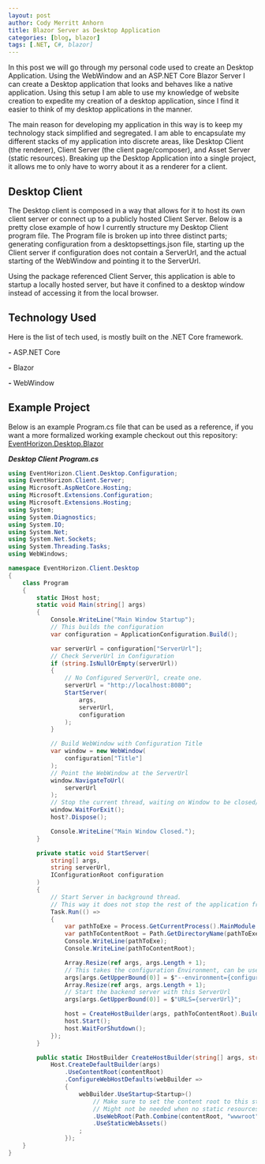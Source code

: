 ```yaml
---
layout: post
author: Cody Merritt Anhorn
title: Blazor Server as Desktop Application
categories: [blog, blazor]
tags: [.NET, C#, blazor]
---
```


In this post we will go through my personal code used to create an Desktop Application. Using the WebWindow and an ASP.NET Core Blazor Server I can create a Desktop application that looks and behaves like a native application. Using this setup I am able to use my knowledge of website creation to expedite my creation of a desktop application, since I find it easier to think of my desktop applications in the manner.

The main reason for developing my application in this way is to keep my technology stack simplified and segregated. I am able to encapsulate my different stacks of my application into discrete areas, like Desktop Client (the renderer), Client Server (the client page/composer), and Asset Server (static resources). Breaking up the Desktop Application into a single project, it allows me to only have to worry about it as a renderer for a client. 

## Desktop Client

The Desktop client is composed in a way that allows for it to host its own client server or connect up to a publicly hosted Client Server. Below is a pretty close example of how I currently structure my Desktop Client program file. The Program file is broken up into three distinct parts; generating configuration from a desktopsettings.json file, starting up the Client server if configuration does not contain a ServerUrl, and the actual starting of the WebWindow and pointing it to the ServerUrl.

Using the package referenced Client Server, this application is able to startup a locally hosted server, but have it confined to a desktop window instead of accessing it from the local browser. 

## Technology Used

Here is the list of tech used, is mostly built on the .NET Core framework.

***-*** ASP.NET Core

***-*** Blazor

***-*** WebWindow

## Example Project

Below is an example Program.cs file that can be used as a reference, if you want a more formalized working example checkout out this repository: 
<a href="https://github.com/canhorn/EventHorizon.Desktop.Blazor" target="_blank">EventHorizon.Desktop.Blazor</a>

***Desktop Client Program.cs***
~~~ csharp
using EventHorizon.Client.Desktop.Configuration;
using EventHorizon.Client.Server;
using Microsoft.AspNetCore.Hosting;
using Microsoft.Extensions.Configuration;
using Microsoft.Extensions.Hosting;
using System;
using System.Diagnostics;
using System.IO;
using System.Net;
using System.Net.Sockets;
using System.Threading.Tasks;
using WebWindows;

namespace EventHorizon.Client.Desktop
{
    class Program
    {
        static IHost host;
        static void Main(string[] args)
        {
            Console.WriteLine("Main Window Startup");
            // This builds the configuration 
            var configuration = ApplicationConfiguration.Build();

            var serverUrl = configuration["ServerUrl"];
            // Check ServerUrl in Configuration
            if (string.IsNullOrEmpty(serverUrl))
            {
                // No Configured ServerUrl, create one.
                serverUrl = "http://localhost:8080";
                StartServer(
                    args,
                    serverUrl,
                    configuration
                );
            }

            // Build WebWindow with Configuration Title
            var window = new WebWindow(
                configuration["Title"]
            );
            // Point the WebWindow at the ServerUrl
            window.NavigateToUrl(
                serverUrl
            );
            // Stop the current thread, waiting on Window to be closed/exit.
            window.WaitForExit();
            host?.Dispose();

            Console.WriteLine("Main Window Closed.");
        }

        private static void StartServer(
            string[] args,
            string serverUrl,
            IConfigurationRoot configuration
        )
        {
            // Start Server in background thread.
            // This way it does not stop the rest of the application from starting/showing window.
            Task.Run(() =>
            {
                var pathToExe = Process.GetCurrentProcess().MainModule.FileName;
                var pathToContentRoot = Path.GetDirectoryName(pathToExe);
                Console.WriteLine(pathToExe);
                Console.WriteLine(pathToContentRoot);

                Array.Resize(ref args, args.Length + 1);
                // This takes the configuration Environment, can be used for debugging.
                args[args.GetUpperBound(0)] = $"--environment={configuration["Environment"]}";
                Array.Resize(ref args, args.Length + 1);
                // Start the backend server with this ServerUrl 
                args[args.GetUpperBound(0)] = $"URLS={serverUrl}";

                host = CreateHostBuilder(args, pathToContentRoot).Build();
                host.Start();
                host.WaitForShutdown();
            });
        }

        public static IHostBuilder CreateHostBuilder(string[] args, string contentRoot) =>
            Host.CreateDefaultBuilder(args)
                .UseContentRoot(contentRoot)
                .ConfigureWebHostDefaults(webBuilder =>
                {
                    webBuilder.UseStartup<Startup>()
                        // Make sure to set the content root to this startup location.
                        // Might not be needed when no static resources are provided by the server.
                        .UseWebRoot(Path.Combine(contentRoot, "wwwroot"))
                        .UseStaticWebAssets()
                    ;
                });
    }
}
~~~